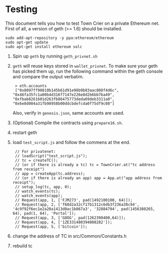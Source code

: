 Testing
=======

This document tells you how to test Town Crier on a private Ethereum net.
First of all, a version of geth (>= 1.6) should be installed.

    sudo add-apt-repository -y ppa:ethereum/ethereum
    sudo apt-get update
    sudo apt-get install ethereum solc

1. Spin up `geth` by running `geth_privnet.sh`

2. `geth` will reuse keys stored in `wallet_privnet`. To make sure your geth has picked them up, run the following command within the geth console and compare the output verbatim.

        > eth.accounts
        ["0x8097ff90810b145b61d91e98b9b83aac808f4d6c", "0x46fa35fc1a00b4d316f7147e226e8d2b6bb7ba49", "0xfbab8261601d263fb86475773deda69deb3311a0", "0x6e8d004a31fb98958b00ddcbdefcda0f75df9c08"]


    Also, verify in `genesis.json`, same accounts are used.

3. (Optional) Compile the contracts using `prepare16.sh`.

4. restart geth

5. load `test_script.js` and follow the commens at the end.

        // For privatenet:
        // loadScript("test_script.js");
        // tc = createTC();
        // (or if there is already a tc) tc = TownCrier.at("tc address from receipt")
        // app = createApp(tc.address);
        // (or if there is already an app) app = App.at("app address from receipt");
        // setup_log(tc, app, 0);
        // watch_events(tc);
        // watch_events(app);
        // Request(app, 1, ['FJM273', pad(1492100100, 64)]);
        // Request(app, 2, ['f68d2a32cf17b1312c6db3f236a38c94', '4c9f92f6ec1e2a20a1413d0ac1b867a3', '32884794', pad(1456380265, 64), pad(1, 64), 'Portal']);
        // Request(app, 3, ['GOOG', pad(1262390400,64)]);
        // Request(app, 4, ['1ZE331480394808282']);
        // Request(app, 5, ['bitcoin']);


6. change the address of TC in src/Common/Constants.h

7. rebuild tc
